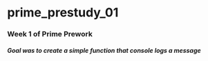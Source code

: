 # prime_prestudy_01
### Week 1 of Prime Prework
##### Goal was to create a simple function that console logs a message
